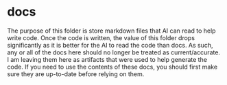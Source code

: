 # docs

The purpose of this folder is store markdown files that AI can read to help write code. Once the code is written, the value of this folder drops significantly as it is better for the AI to read the code than docs. As such, any or all of the docs here should no longer be treated as current/accurate. I am leaving them here as artifacts that were used to help generate the code. If you need to use the contents of these docs, you should first make sure they are up-to-date before relying on them.
